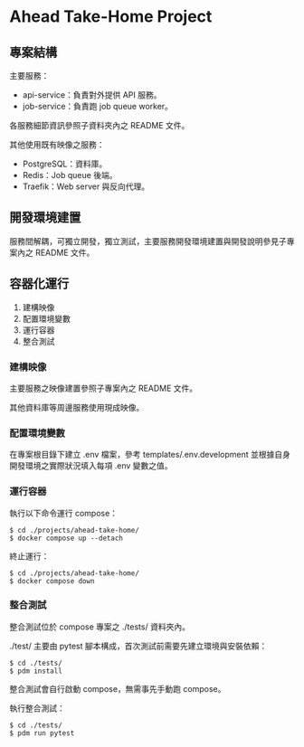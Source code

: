 # Ahead Take-Home Project


## 專案結構

主要服務：

- api-service：負責對外提供 API 服務。
- job-service：負責跑 job queue worker。

各服務細節資訊參照子資料夾內之 README 文件。

其他使用既有映像之服務：

- PostgreSQL：資料庫。
- Redis：Job queue 後端。
- Traefik：Web server 與反向代理。

## 開發環境建置

服務間解耦，可獨立開發，獨立測試，主要服務開發環境建置與開發說明參見子專案內之 README 文件。

## 容器化運行

1. 建構映像
2. 配置環境變數
3. 運行容器
4. 整合測試

### 建構映像

主要服務之映像建置參照子專案內之 README 文件。

其他資料庫等周邊服務使用現成映像。

### 配置環境變數

在專案根目錄下建立 .env 檔案，參考 templates/.env.development 並根據自身開發環境之實際狀況填入每項 .env 變數之值。

### 運行容器

執行以下命令運行 compose：

```shell
$ cd ./projects/ahead-take-home/
$ docker compose up --detach
```

終止運行：

```shell
$ cd ./projects/ahead-take-home/
$ docker compose down
```

### 整合測試

整合測試位於 compose 專案之 ./tests/ 資料夾內。

./test/ 主要由 pytest 腳本構成，首次測試前需要先建立環境與安裝依賴：

```shell
$ cd ./tests/
$ pdm install
```

整合測試會自行啟動 compose，無需事先手動跑 compose。

執行整合測試：

```shell
$ cd ./tests/
$ pdm run pytest
```
